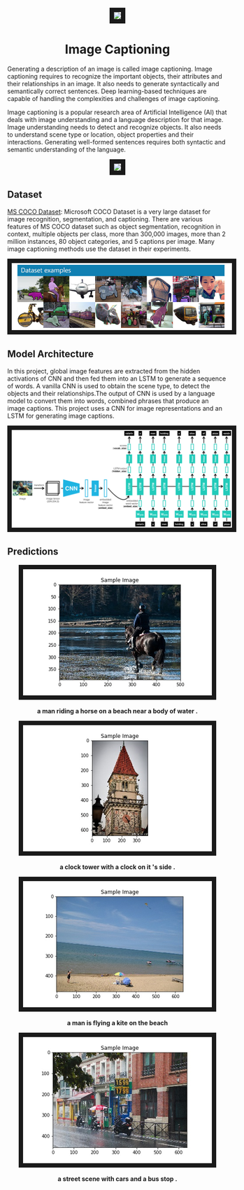 <p align="center">
  <img src="https://i.imgur.com/lBvvh8Y.png" border="10">
</p>
<p align="center">
   <h1 align="center">Image Captioning</h1>
</p>

Generating a description of an image is called image captioning. Image captioning requires to recognize the
important objects, their attributes and their relationships in an image. It also needs to generate syntactically
and semantically correct sentences. Deep learning-based techniques are capable of handling the complexities
and challenges of image captioning.

Image captioning is a popular research area of Artificial Intelligence (AI) that deals with image
understanding and a language description for that image. Image understanding needs to detect and
recognize objects. It also needs to understand scene type or location, object properties and their
interactions. Generating well-formed sentences requires both syntactic and semantic understanding
of the language.

<p align="center">
  <img src="https://i.imgur.com/1fuJVGh.png" border="10">
</p>

## Dataset

[MS COCO Dataset](http://cocodataset.org/#home): Microsoft COCO Dataset is a very large dataset for image recognition, segmentation, and captioning. There are various features of MS COCO dataset such as object
segmentation, recognition in context, multiple objects per class, more than 300,000 images, more
than 2 million instances, 80 object categories, and 5 captions per image. Many image captioning
methods use the dataset in their experiments.

<p align="center">
  <img src="./images/coco-examples.jpg" border="10">
</p>

## Model Architecture

In this project, global
image features are extracted from the hidden activations of CNN and then fed them into an LSTM
to generate a sequence of words. A vanilla CNN is used to obtain the scene type, to detect the objects and their relationships.The output of CNN is used by a language model to convert them into words, combined
phrases that produce an image captions. This project uses a CNN for image representations and an LSTM for generating image captions.

<p align="center">
  <img src="./images/encoder-decoder.png" border="10">
</p>

## Predictions

<p align="center">
  <img src="./predictions/Prediction1.jpg" border="10">
</p>
<p align="center">
  <strong>a man riding a horse on a beach near a body of water .</strong>
</p>

<p align="center">
  <img src="./predictions/Prediction2.jpg" border="10">
</p>
<p align="center">
  <strong>a clock tower with a clock on it 's side .</strong>
</p>

<p align="center">
  <img src="./predictions/Prediction3.jpg" border="10">
</p>
<p align="center">
  <strong>a man is flying a kite on the beach</strong>
</p>

<p align="center">
  <img src="./predictions/Prediction5.jpg" border="10">
</p>
<p align="center">
  <strong>a street scene with cars and a bus stop .</strong>
</p>
